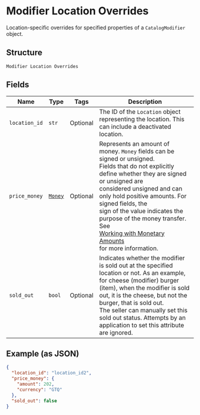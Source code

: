 
# Modifier Location Overrides

Location-specific overrides for specified properties of a `CatalogModifier` object.

## Structure

`Modifier Location Overrides`

## Fields

| Name | Type | Tags | Description |
|  --- | --- | --- | --- |
| `location_id` | `str` | Optional | The ID of the `Location` object representing the location. This can include a deactivated location. |
| `price_money` | [`Money`](../../doc/models/money.md) | Optional | Represents an amount of money. `Money` fields can be signed or unsigned.<br>Fields that do not explicitly define whether they are signed or unsigned are<br>considered unsigned and can only hold positive amounts. For signed fields, the<br>sign of the value indicates the purpose of the money transfer. See<br>[Working with Monetary Amounts](https://developer.squareup.com/docs/build-basics/working-with-monetary-amounts)<br>for more information. |
| `sold_out` | `bool` | Optional | Indicates whether the modifier is sold out at the specified location or not. As an example, for cheese (modifier) burger (item), when the modifier is sold out, it is the cheese, but not the burger, that is sold out.<br>The seller can manually set this sold out status. Attempts by an application to set this attribute are ignored. |

## Example (as JSON)

```json
{
  "location_id": "location_id2",
  "price_money": {
    "amount": 202,
    "currency": "GTQ"
  },
  "sold_out": false
}
```

